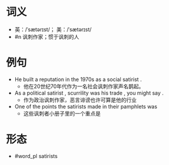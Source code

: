 # 词义
- 英：/ˈsætərɪst/； 美：/ˈsætərɪst/
- #n 讽刺作家；惯于讽刺的人
# 例句
- He built a reputation in the 1970s as a social satirist .
	- 他在20世纪70年代作为一名社会讽刺作家声名鹊起。
- As a political satirist , scurrility was his trade , you might say .
	- 作为政治讽刺作家，恶言诽谤也许可算是他的行业
- One of the points the satirists made in their pamphlets was
	- 这些讽刺者小册子里的一个重点是
# 形态
- #word_pl satirists
